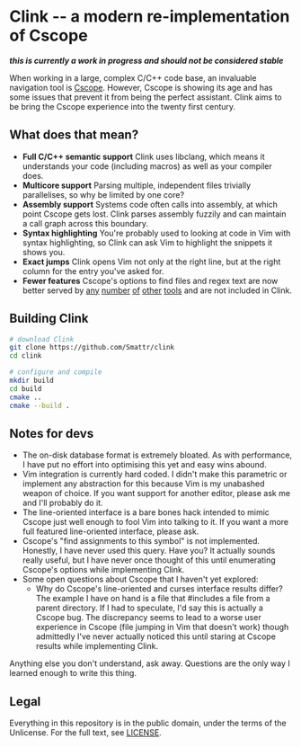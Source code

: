 # Clink -- a modern re-implementation of Cscope

**_this is currently a work in progress and should not be considered stable_**

When working in a large, complex C/C++ code base, an invaluable navigation tool
is [Cscope](http://cscope.sourceforge.net/). However, Cscope is showing its age
and has some issues that prevent it from being the perfect assistant. Clink aims
to be bring the Cscope experience into the twenty first century.

## What does that mean?

  * **Full C/C++ semantic support** Clink uses libclang, which means it
    understands your code (including macros) as well as your compiler does.
  * **Multicore support** Parsing multiple, independent files trivially
    parallelises, so why be limited by one core?
  * **Assembly support** Systems code often calls into assembly, at which point
    Cscope gets lost. Clink parses assembly fuzzily and can maintain a call
    graph across this boundary.
  * **Syntax highlighting** You're probably used to looking at code in Vim with
    syntax highlighting, so Clink can ask Vim to highlight the snippets it shows
    you.
  * **Exact jumps** Clink opens Vim not only at the right line, but at the right
    column for the entry you've asked for.
  * **Fewer features** Cscope's options to find files and regex text are now
    better served by [any](http://blog.burntsushi.net/ripgrep/)
    [number](http://geoff.greer.fm/ag/) [of](http://beyondgrep.com/)
    [other](https://en.wikipedia.org/wiki/Grep)
    [tools](https://en.wikipedia.org/wiki/Sed) and are not included in Clink.

## Building Clink

```sh
# download Clink
git clone https://github.com/Smattr/clink
cd clink

# configure and compile
mkdir build
cd build
cmake ..
cmake --build .
```

## Notes for devs

  * The on-disk database format is extremely bloated. As with performance, I
    have put no effort into optimising this yet and easy wins abound.
  * Vim integration is currently hard coded. I didn't make this parametric
    or implement any abstraction for this because Vim is my unabashed weapon of
    choice. If you want support for another editor, please ask me and I'll
    probably do it.
  * The line-oriented interface is a bare bones hack intended to mimic Cscope
    just well enough to fool Vim into talking to it. If you want a more full
    featured line-oriented interface, please ask.
  * Cscope's "find assignments to this symbol" is not implemented. Honestly, I
    have never used this query. Have you? It actually sounds really useful, but
    I have never once thought of this until enumerating Cscope's options while
    implementing Clink.
  * Some open questions about Cscope that I haven't yet explored:
    * Why do Cscope's line-oriented and curses interface results differ? The
      example I have on hand is a file that #includes a file from a parent
      directory. If I had to speculate, I'd say this is actually a Cscope bug.
      The discrepancy seems to lead to a worse user experience in Cscope (file
      jumping in Vim that doesn't work) though admittedly I've never actually
      noticed this until staring at Cscope results while implementing Clink.

Anything else you don't understand, ask away. Questions are the only way I
learned enough to write this thing.

## Legal

Everything in this repository is in the public domain, under the terms of
the Unlicense. For the full text, see [LICENSE](./LICENSE).
